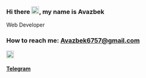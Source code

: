 ### Hi there <img src="https://media.giphy.com/media/hvRJCLFzcasrR4ia7z/giphy.gif" width="20px">, my name is Avazbek
Web Developer <br>
<h3>How to reach me:
  <a href = "mailto: Avazbek6757@gmail.com"> Avazbek6757@gmail.com </a>
</h3>
<a href="https://t.me/abdisalomov">
  <img src="https://cdn-icons-png.flaticon.com/512/2111/2111646.png" width="20px"><h4>Telegram</h4>
</a>
